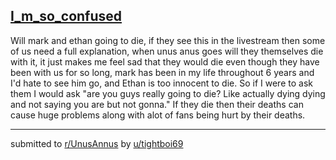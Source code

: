 ## [I_m_so_confused](https://www.reddit.com/r/UnusAnnus/comments/jrxjhz/im_so_confused/)
Will mark and ethan going to die, if they see this in the livestream then some of us need a full explanation, when unus anus goes will they themselves die with it, it just makes me feel sad that they would die even though they have been with us for so long, mark has been in my life throughout 6 years and I'd hate to see him go, and Ethan is too innocent to die. So if I were to ask them I would ask "are you guys really going to die? Like actually dying dying and not saying you are but not gonna." If they die then their deaths can cause huge problems along with alot of fans being hurt by their deaths.

---

submitted to [r/UnusAnnus](https://www.reddit.com/r/UnusAnnus) by [u/tightboi69](https://www.reddit.com/user/tightboi69)
